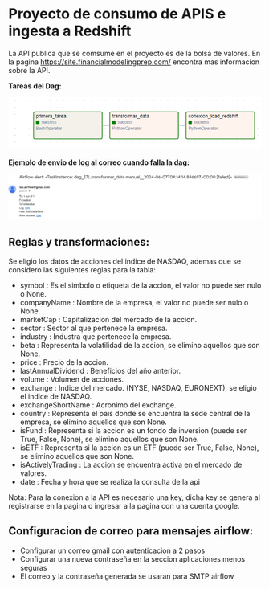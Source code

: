 # Proyecto de consumo de APIS e ingesta a Redshift

La API publica que se comsume en el proyecto es de la bolsa de valores.
En la pagina https://site.financialmodelingprep.com/ encontra mas informacion sobre la API.

**Tareas del Dag:**

![Dag](https://github.com/Leonel481/CoderHouse-DataEngineer/blob/master/Imagen/ETL_data_dag.png)

**Ejemplo de envio de log al correo cuando falla la dag:**

![Dag](https://github.com/Leonel481/CoderHouse-DataEngineer/blob/master/Imagen/log_email.png)


## Reglas y transformaciones:

Se eligio los datos de acciones del indice de NASDAQ, ademas que se considero las siguientes reglas para la tabla:

 - symbol : Es el simbolo o etiqueta de la accion, el valor no puede ser nulo o None.
 - companyName : Nombre de la empresa, el valor no puede ser nulo o None.
 - marketCap : Capitalizacion del mercado de la accion.
 - sector : Sector al que pertenece la empresa.
 - industry : Industra que pertenece la empresa.
 - beta : Representa la volatilidad de la accion, se elimino aquellos que son None.
 - price : Precio de la accion.
 - lastAnnualDividend : Beneficios del año anterior.
 - volume : Volumen de acciones.
 - exchange : Indice del mercado. (NYSE, NASDAQ, EURONEXT), se eligio el indice de NASDAQ.
 - exchangeShortName : Acronimo del exchange.
 - country : Representa el pais donde se encuentra la sede central de la empresa, se elimino aquellos que son None.
 - isFund : Representa si la accion es un fondo de inversion (puede ser True, False, None), se elimino aquellos que son None.
 - isETF : Representa si la accion es un ETF (puede ser True, False, None), se elimino aquellos que son None.
 - isActivelyTrading : La accion se encuentra activa en el mercado de valores.
 - date : Fecha y hora que se realiza la consulta de la api

Nota: Para la conexion a la API es necesario una key, dicha key se genera al registrarse en la pagina o ingresar a la pagina con una cuenta google.

## Configuracion de correo para mensajes airflow:

- Configurar un correo gmail con autenticacion a 2 pasos
- Configurar una nueva contraseña en la seccion aplicaciones menos seguras
- El correo y la contraseña generada se usaran para SMTP airflow